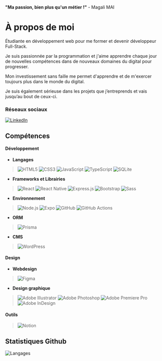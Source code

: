 **"Ma passion, bien plus qu'un métier !"** - Magali MAI

# À propos de moi

Étudiante en développement web pour me former et devenir développeur Full-Stack.

Je suis passionnée par la programmation et j'aime apprendre chaque jour de nouvelles compétences dans de nouveaux domaines du digital pour progresser. 

Mon investissement sans faille me permet d'apprendre et de m'exercer toujours plus dans le monde du digital.

Je suis également sérieuse dans les projets que j’entreprends et vais jusqu’au bout de ceux-ci.

### Réseaux sociaux

[![LinkedIn](https://img.shields.io/badge/LinkedIn-0077B5?style=flat&logo=linkedin&logoColor=white)](https://www.linkedin.com/in/mai-magali/)

## Compétences

#### Développement
- **Langages**
> ![HTML5](https://img.shields.io/badge/HTML5-E34F26?style=for-the-badge&logo=html5&logoColor=white)
![CSS3](https://img.shields.io/badge/CSS3-1572B6?style=for-the-badge&logo=css3&logoColor=white)
![JavaScript](https://img.shields.io/badge/JavaScript-F7DF1E?style=for-the-badge&logo=javascript&logoColor=black)
![TypeScript](https://img.shields.io/badge/TypeScript-3178C6?style=for-the-badge&logo=typescript&logoColor=white)
![SQLite](https://img.shields.io/badge/SQLite-003B57?style=for-the-badge&logo=sqlite&logoColor=white)

- **Frameworks et Librairies**
> ![React](https://img.shields.io/badge/React-20232A?style=for-the-badge&logo=react&logoColor=61DAFB)
![React Native](https://img.shields.io/badge/React_Native-20232A?style=for-the-badge&logo=react&logoColor=61DAFB)
![Express.js](https://img.shields.io/badge/Express.js-000000?style=for-the-badge&logo=express&logoColor=white)
![Bootstrap](https://img.shields.io/badge/Bootstrap-7952B3?style=for-the-badge&logo=bootstrap&logoColor=white)
![Sass](https://img.shields.io/badge/Sass-CC6699?style=for-the-badge&logo=sass&logoColor=white)

- **Environnement**
> ![Node.js](https://img.shields.io/badge/Node.js-339933?style=for-the-badge&logo=node.js&logoColor=white)
![Expo](https://img.shields.io/badge/Expo-000020?style=for-the-badge&logo=expo&logoColor=white)
![GitHub](https://img.shields.io/badge/GitHub-181717?style=for-the-badge&logo=github&logoColor=white)
![GitHub Actions](https://img.shields.io/badge/GitHub_Actions-2088FF?style=for-the-badge&logo=githubactions&logoColor=white)

- **ORM**
> ![Prisma](https://img.shields.io/badge/Prisma-0C344B?style=for-the-badge&logo=prisma&logoColor=white)

- **CMS**
> ![WordPress](https://img.shields.io/badge/WordPress-21759B?style=for-the-badge&logo=wordpress&logoColor=white)

#### Design

- **Webdesign**
> ![Figma](https://img.shields.io/badge/Figma-F24E1E?style=for-the-badge&logo=figma&logoColor=white)

- **Design graphique**
> ![Adobe Illustrator](https://img.shields.io/badge/Adobe%20Illustrator-FF9A00?style=for-the-badge&logo=adobeillustrator&logoColor=white)
![Adobe Photoshop](https://img.shields.io/badge/Adobe%20Photoshop-31A8FF?style=for-the-badge&logo=adobephotoshop&logoColor=white)
![Adobe Premiere Pro](https://img.shields.io/badge/Adobe%20Premiere%20Pro-9999FF?style=for-the-badge&logo=adobepremierepro&logoColor=white)
![Adobe InDesign](https://img.shields.io/badge/Adobe%20InDesign-FF3366?style=for-the-badge&logo=adobeindesign&logoColor=white)

#### Outils
> ![Notion](https://img.shields.io/badge/Notion-000000?style=for-the-badge&logo=notion&logoColor=white)

## Statistiques Github

![Langages](https://github-readme-stats.vercel.app/api/top-langs/?username=galima10&layout=compact&theme=radical)



<!--
**galima10/galima10** is a ✨ _special_ ✨ repository because its `README.md` (this file) appears on your GitHub profile.

Here are some ideas to get you started:

- 🔭 I’m currently working on ...
- 🌱 I’m currently learning ...
- 👯 I’m looking to collaborate on ...
- 🤔 I’m looking for help with ...
- 💬 Ask me about ...
- 📫 How to reach me: ...
- 😄 Pronouns: ...
- ⚡ Fun fact: ...
-->
